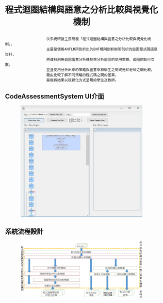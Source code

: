 # <p align="center">程式迴圈結構與語意之分析比較與視覺化機制</p>


                       次系統研發主要研發「程式迴圈結構與語意之分析比較與視覺化機制」，
                       主要是使用ANTLR所剖析出的BNF規則剖析樹所剖析的迴圈程式碼語意資料，
                       將資料利用迴圈語意分析機制來分析迴圈的使用策略、迴圈的執行次數，
                       並且使用分析出來的策略與語意來和學生之間或是和老師之間比較，
                       藉由比較了解不同策略的程式碼之間的差異，
                       最後將結果以視覺化方式呈現給學生及教師。

## CodeAssessmentSystem UI介面
<p align="center">
<img src ="img/ui.jpg" width = 400>
</p>

## 系統流程設計
<p align="center">
<img src ="img/系統設計.jpg" width = 400>
</p>

